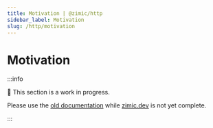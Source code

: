 ```yaml
---
title: Motivation | @zimic/http
sidebar_label: Motivation
slug: /http/motivation
---
```


# Motivation

:::info

🚧 This section is a work in progress.

Please use the [old documentation](https://github.com/zimicjs/zimic/wiki) while [zimic.dev](/) is not yet complete.

:::
